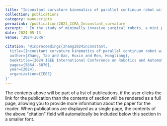 ```yaml
---
title: "Inconstant curvature kinematics of parallel continuum robot without static model"
collection: publications
category: manuscripts
permalink: /publication/2024_ICRA_Inconstant_curvature
excerpt: ' In the study of minimally invasive surgical robots, a mini parallel continuum robot has shown motion advantage after passing through a long and winding working channel. However, due to the interaction force between the elastic wires of the parallel robots during motion generation processes, the constant curvature assumption has shown modeling errors. This causes the current geometric kinematic model to become unreliable. Therefore, there is a need for a more accurate kinematic model in the absence of a complicated static model. This paper aims to solve this issue. The simulation in ANSYS is carried out, and the shape of one of the driving wires, when bending, is fitted by a two-segment polynomial curve. Then, the position of the distal wrist tip can be calculated based on the curve shape. To verify the accuracy of the proposed model, bending simulation and experiment are carried out. The accuracy of the proposed model is compared with that of the kinematic model based on constant curvature assumption. The result shows that the proposed model can get more accurate results, especially when the driving wire displacement increases. For a 10 mm parallel robot, when the displacements of the two pairs of wires are both 3.0 mm, the errors of the two models are 0.42 mm and 5.79 mm (4.2% and 57.9%), respectively.'
date: 2024-05-13
venue: '2024-ICRA'

citation: '@inproceedings{zhang2024inconstant,
  title={Inconstant curvature kinematics of parallel continuum robot without static model},
  author={Zhang, Tao and Gao, Huxin and Ren, Hongliang},
  booktitle={2024 IEEE International Conference on Robotics and Automation (ICRA)},
  pages={5864--5870},
  year={2024},
  organization={IEEE}
}'
---
```


The contents above will be part of a list of publications, if the user clicks the link for the publication than the contents of section will be rendered as a full page, allowing you to provide more information about the paper for the reader. When publications are displayed as a single page, the contents of the above "citation" field will automatically be included below this section in a smaller font.
